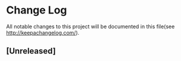 # Change Log
All notable changes to this project will be documented in this file(see http://keepachangelog.com/).

## [Unreleased]